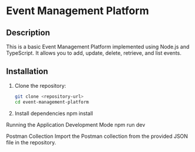 # Event Management Platform

## Description
This is a basic Event Management Platform implemented using Node.js and TypeScript. It allows you to add, update, delete, retrieve, and list events.

## Installation
1. Clone the repository:
   ```sh
   git clone <repository-url>
   cd event-management-platform

2. Install dependencies
   npm install

Running the Application
Development Mode
  npm run dev

Postman Collection
Import the Postman collection from the provided JSON file in the repository.

